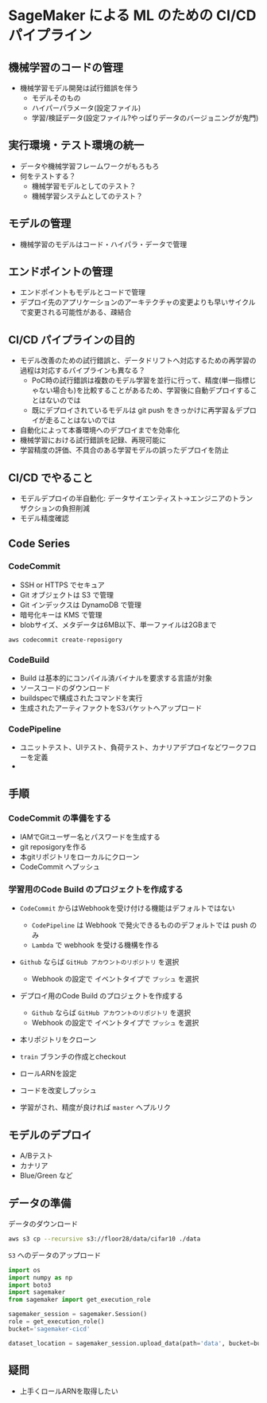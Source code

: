 # SageMaker による ML のための CI/CD パイプライン
## 機械学習のコードの管理
- 機械学習モデル開発は試行錯誤を伴う
  - モデルそのもの
  - ハイパーパラメータ(設定ファイル)
  - 学習/検証データ(設定ファイル?やっぱりデータのバージョニングが鬼門)

## 実行環境・テスト環境の統一
- データや機械学習フレームワークがもろもろ
- 何をテストする？
  - 機械学習モデルとしてのテスト？
  - 機械学習システムとしてのテスト？

## モデルの管理
- 機械学習のモデルはコード・ハイパラ・データで管理

## エンドポイントの管理
- エンドポイントもモデルとコードで管理
- デプロイ先のアプリケーションのアーキテクチャの変更よりも早いサイクルで変更される可能性がある、疎結合

## CI/CD パイプラインの目的
- モデル改善のための試行錯誤と、データドリフトへ対応するための再学習の過程は対応するパイプラインも異なる？
  - PoC時の試行錯誤は複数のモデル学習を並行に行って、精度(単一指標じゃない場合も)を比較することがあるため、学習後に自動デプロイすることはないのでは
  - 既にデプロイされているモデルは git push をきっかけに再学習＆デプロイが走ることはないのでは
- 自動化によって本番環境へのデプロイまでを効率化
- 機械学習における試行錯誤を記録、再現可能に
- 学習精度の評価、不具合のある学習モデルの誤ったデプロイを防止

## CI/CD でやること
- モデルデプロイの半自動化: データサイエンティスト→エンジニアのトランザクションの負担削減
- モデル精度確認

## Code Series
### CodeCommit
- SSH or HTTPS でセキュア
- Git オブジェクトは S3 で管理
- Git インデックスは DynamoDB で管理
- 暗号化キーは KMS で管理
- blobサイズ、メタデータは6MB以下、単一ファイルは2GBまで

```
aws codecommit create-reposigory
```

### CodeBuild
- Build は基本的にコンパイル済バイナルを要求する言語が対象
- ソースコードのダウンロード
- buildspecで構成されたコマンドを実行
- 生成されたアーティファクトをS3バケットへアップロード

### CodePipeline
- ユニットテスト、UIテスト、負荷テスト、カナリアデプロイなどワークフローを定義
- 


## 手順
### CodeCommit の準備をする
- IAMでGitユーザー名とパスワードを生成する
- git reposigoryを作る
- 本gitリポジトリをローカルにクローン
- CodeCommit へプッシュ

### 学習用のCode Build のプロジェクトを作成する
- `CodeCommit` からはWebhookを受け付ける機能はデフォルトではない
  - `CodePipeline` は Webhook で発火できるもののデフォルトでは push のみ
  - `Lambda` で webhook を受ける機構を作る

- `Github` ならば `GitHub アカウントのリポジトリ` を選択
  - Webhook の設定で イベントタイプで `プッシュ` を選択


- デプロイ用のCode Build のプロジェクトを作成する
  - `Github` ならば `GitHub アカウントのリポジトリ` を選択
  - Webhook の設定で イベントタイプで `プッシュ` を選択
- 本リポジトリをクローン
- `train` ブランチの作成とcheckout
- ロールARNを設定
- コードを改変しプッシュ
- 学習がされ、精度が良ければ `master` へプルリク

## モデルのデプロイ
- A/Bテスト
- カナリア
- Blue/Green など


## データの準備

データのダウンロード
```bash
aws s3 cp --recursive s3://floor28/data/cifar10 ./data
```

`S3` へのデータのアップロード
```python 
import os
import numpy as np
import boto3
import sagemaker
from sagemaker import get_execution_role

sagemaker_session = sagemaker.Session()
role = get_execution_role()
bucket='sagemaker-cicd'

dataset_location = sagemaker_session.upload_data(path='data', bucket=bucket, key_prefix='data/DEMO-cifar10')
```
## 疑問
- 上手くロールARNを取得したい
